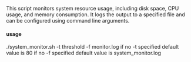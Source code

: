 This script monitors system resource usage, including disk space, CPU usage, and memory consumption. It logs the output to a specified file and can be configured using command line arguments.



#### usage

./system_monitor.sh -t threshold -f monitor.log
if no -t specified default value is 80
if no -f specified default value is system_monitor.log

